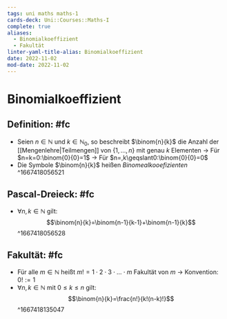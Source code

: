 ```yaml
---
tags: uni maths maths-1
cards-deck: Uni::Courses::Maths-I
complete: true
aliases:
  - Binomialkoeffizient
  - Fakultät
linter-yaml-title-alias: Binomialkoeffizient
date: 2022-11-02
mod-date: 2022-11-02
---
```


# Binomialkoeffizient

## Definition: #fc
- Seien $n\in\mathbb{N}$ und $k\in\mathbb{N}_0,$ so beschreibt $\binom{n}{k}$ die Anzahl der [[Mengenlehre|Teilmengen]] von $\{1,\dots,n\}$ mit genau $k$ Elementen
	-> Für $n=k=0:\binom{0}{0}=1$
	-> Für $n=,k\geqslant0:\binom{0}{0}=0$
- Die Symbole $\binom{n}{k}$ heißen *Binomealkooefizienten*
^1667418056521

## Pascal-Dreieck: #fc
- $\forall n,k\in\mathbb{N}$ gilt: $$\binom{n}{k}=\binom{n-1}{k-1}+\binom{n-1}{k}$$
^1667418056528

## Fakultät: #fc
- Für alle $m\in\mathbb{N}$ heißt $m!=1\cdot2\cdot3\cdot\dots\cdot m$ Fakultät von $m$
	-> Konvention: $0!:=1$
- $\forall n,k\in\mathbb{N}$ mit $0\leqslant k\leqslant n$ gilt: $$\binom{n}{k}=\frac{n!}{k!(n-k)!}$$
^1667418135047
